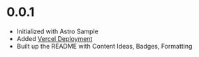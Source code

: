 # 0.0.1

- Initialized with Astro Sample
- Added [Vercel Deployment](https://handbook.xevion.dev)
- Built up the README with Content Ideas, Badges, Formatting